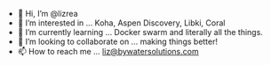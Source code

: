 - 👋 Hi, I’m @lizrea
- 👀 I’m interested in ... Koha, Aspen Discovery, Libki, Coral
- 🌱 I’m currently learning ... Docker swarm and literally all the things.
- 💞️ I’m looking to collaborate on ... making things better!
- 📫 How to reach me ... liz@bywatersolutions.com

<!---
lizrea/lizrea is a ✨ special ✨ repository because its `README.md` (this file) appears on your GitHub profile.
You can click the Preview link to take a look at your changes.
--->
